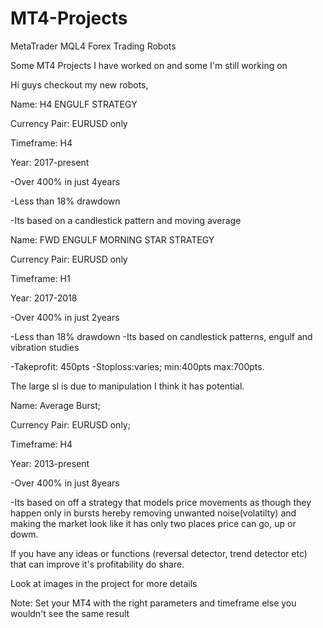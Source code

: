 # MT4-Projects
MetaTrader MQL4 Forex Trading Robots


Some MT4 Projects I have worked on and some I'm still working on 


Hi guys checkout my new robots,  


Name: H4 ENGULF STRATEGY

Currency Pair: EURUSD only

Timeframe: H4

Year: 2017-present

-Over 400% in just 4years 

-Less than 18% drawdown 

-Its based on a candlestick pattern and moving average



Name: FWD ENGULF MORNING STAR STRATEGY

Currency Pair: EURUSD only

Timeframe: H1

Year: 2017-2018

-Over 400% in just 2years  

-Less than 18% drawdown -Its based on candlestick patterns, engulf and vibration studies 

-Takeprofit: 450pts -Stoploss:varies; min:400pts max:700pts. 

The large sl is due to manipulation I think it has potential. 



Name: Average Burst;

Currency Pair: EURUSD only; 

Timeframe: H4

Year: 2013-present

-Over 400% in just 8years 

-Its based on off a strategy that models price movements as though they happen only in bursts hereby removing 
unwanted noise(volatilty) and making the market look like it has only two places price can go, up or dowm.



If you have any ideas or functions (reversal detector, trend detector etc) that can improve it's profitability do share. 

Look at images in the project for more details 


Note: Set your MT4 with the right parameters and timeframe else you wouldn't see the same result

